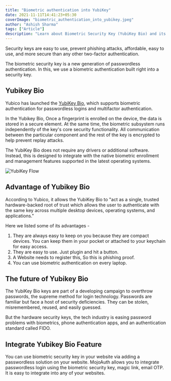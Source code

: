 ```yaml
---
title: "Biometric authentication into YubiKey"
date: 2021-11-11T14:41:23+05:30
coverImage: "biometric_authentication_into_yubikey.jpeg"
author: "Ashish Sharma"
tags: ["Article"]
description: "Learn about Biometric Security Key (YubiKey Bio) and its advantage along with its future in passwordless authentication."
---
```



Security keys are easy to use, prevent phishing attacks, affordable, easy to use, and more secure than any other two-factor authentication.

The biometric security key is a new generation of passwordless authentication. In this, we use a biometric authentication built right into a security key.


## Yubikey Bio 

Yubico has launched the [YubiKey Bio](https://www.yubico.com/blog/getting-a-biometric-security-key-right/), which supports biometric authentication for passwordless logins and multifactor authentication. 

In the Yubikey Bio, Once a fingerprint is enrolled on the device, the data is stored in a secure element. At the same time, the biometric subsystem runs independently of the key's core security functionality. All communication between the particular component and the rest of the key is encrypted to help prevent replay attacks.

The YubiKey Bio does not require any drivers or additional software. Instead, this is designed to integrate with the native biometric enrollment and management features supported in the latest operating systems. 



![YubiKey Flow](../assets/images/biometric-authentication-into-yubikey/yubikey.jpg)

## Advantage of Yubikey Bio

According to Yubico, it allows the YubiKey Bio to "act as a single, trusted hardware-backed root of trust which allows the user to authenticate with the same key across multiple desktop devices, operating systems, and applications."

Here we listed some of its advantages -



1. They are always easy to keep on you because they are compact devices. You can keep them in your pocket or attached to your keychain for easy access. 
2. They are easy to use. Just plugin and hit a button.  
3. A Website needs to register this, So this is phishing proof.
4. You can use biometric authentication on every laptop. 


## The future of Yubikey Bio

The YubiKey Bio keys are part of a developing campaign to overthrow passwords, the supreme method for login technology. Passwords are familiar but face a host of security deficiencies. They can be stolen, misremembered, reused, and easily guessed. 

But the hardware security keys, the tech industry is easing password problems with biometrics, phone authentication apps, and an authentication standard called FIDO.


## Integrate Yubikey Bio Feature

You can use biometric security key in your website via adding a passwordless solution on your website. MojoAuth allows you to integrate passwordless login using the biometric security key, magic link, email OTP. It is easy to integrate into any of your websites.
